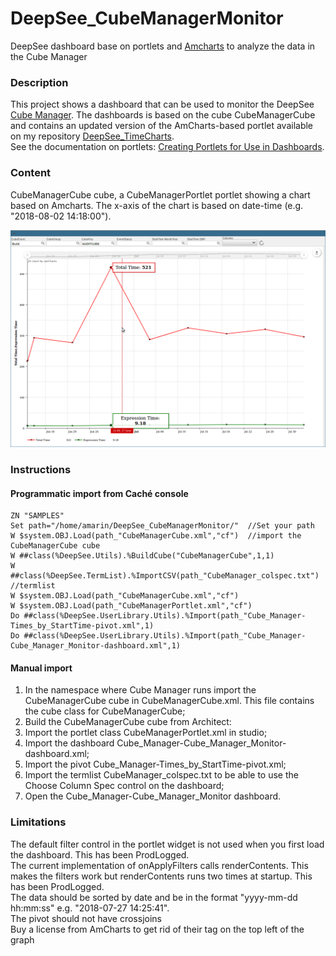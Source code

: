 # DeepSee_CubeManagerMonitor
DeepSee dashboard base on portlets and [Amcharts](https://www.amcharts.com/) to analyze the data in the Cube Manager


### Description
This project shows a dashboard that can be used to monitor the DeepSee [Cube Manager](https://docs.intersystems.com/latest/csp/docbook/DocBook.UI.Page.cls?KEY=D2IMP_ch_current#D2IMP_current_cubemgr). The dashboards is based on the cube CubeManagerCube and contains an updated version of the AmCharts-based portlet available on my repository [DeepSee_TimeCharts](https://github.com/aless80/DeepSee_TimeCharts).  
See the documentation on portlets: [Creating Portlets for Use in Dashboards](http://docs.intersystems.com/latest/csp/docbook/DocBook.UI.Page.cls?KEY=D2IMP_ch_portlets).

### Content
CubeManagerCube cube, a CubeManagerPortlet portlet showing a chart based on Amcharts. The x-axis of the chart is based on date-time (e.g. "2018-08-02 14:18:00").

![Alt Text](https://github.com/aless80/DeepSee_CubeManagerMonitor/blob/master/img/dashboard.png)


### Instructions
#### Programmatic import from Caché console


```
ZN "SAMPLES"
Set path="/home/amarin/DeepSee_CubeManagerMonitor/"  //Set your path
W $system.OBJ.Load(path_"CubeManagerCube.xml","cf")  //import the CubeManagerCube cube
W ##class(%DeepSee.Utils).%BuildCube("CubeManagerCube",1,1)
W ##class(%DeepSee.TermList).%ImportCSV(path_"CubeManager_colspec.txt") //termlist
W $system.OBJ.Load(path_"CubeManagerCube.xml","cf")
W $system.OBJ.Load(path_"CubeManagerPortlet.xml","cf")
Do ##class(%DeepSee.UserLibrary.Utils).%Import(path_"Cube_Manager-Times_by_StartTime-pivot.xml",1)
Do ##class(%DeepSee.UserLibrary.Utils).%Import(path_"Cube_Manager-Cube_Manager_Monitor-dashboard.xml",1)
```

<!--If your instance does not support UDL formatting please use the .xml files in the xml directory.
-->

#### Manual import
1) In the namespace where Cube Manager runs import the CubeManagerCube cube in CubeManagerCube.xml. This file contains the cube class for CubeManagerCube;
2) Build the CubeManagerCube cube from Architect:
3) Import the portlet class CubeManagerPortlet.xml in studio;
4) Import the dashboard Cube_Manager-Cube_Manager_Monitor-dashboard.xml;
5) Import the pivot Cube_Manager-Times_by_StartTime-pivot.xml;
6) Import the termlist CubeManager_colspec.txt to be able to use the Choose Column Spec control on the dashboard;
7) Open the Cube_Manager-Cube_Manager_Monitor dashboard.


### Limitations
The default filter control in the portlet widget is not used when you first load the dashboard. This has been ProdLogged.  
The current implementation of onApplyFilters calls renderContents. This makes the filters work but renderContents runs two times at startup. This has been ProdLogged.  
The data should be sorted by date and be in the format "yyyy-mm-dd hh:mm:ss" e.g. "2018-07-27 14:25:41".  
The pivot should not have crossjoins  
Buy a license from AmCharts to get rid of their tag on the top left of the graph
